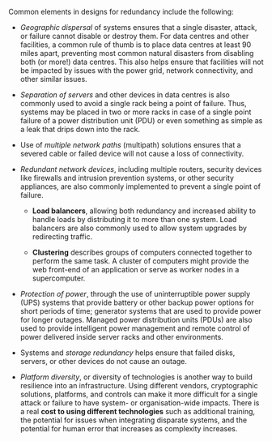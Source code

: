 
Common elements in designs for redundancy include the following:

- *Geographic dispersal* of systems ensures that a single disaster, attack, or failure cannot disable or destroy them. For data centres and other facilities, a common rule of thumb is to place data centres at least 90 miles apart, preventing most common natural disasters from disabling both (or more!) data centres. This also helps ensure that facilities will not be impacted by issues with the power grid, network connectivity, and other similar issues.
  
- *Separation of servers* and other devices in data centres is also commonly used to avoid a single rack being a point of failure. Thus, systems may be placed in two or more racks in case of a single point failure of a power distribution unit (PDU) or even something as simple as a leak that drips down into the rack.
- Use of *multiple network paths* (multipath) solutions ensures that a severed cable or failed device will not cause a loss of connectivity.
- *Redundant network devices*, including multiple routers, security devices like firewalls and intrusion prevention systems, or other security appliances, are also commonly implemented to prevent a single point of failure.
  
	- **Load balancers**, allowing both redundancy and increased ability to handle loads by distributing it to more than one system. Load balancers are also commonly used to allow system upgrades by redirecting traffic.
	  
	- **Clustering** describes groups of computers connected together to perform the same task. A cluster of computers might provide the web front-end of an application or serve as worker nodes in a supercomputer.
	  
- *Protection of power*, through the use of uninterruptible power supply (UPS) systems that provide battery or other backup power options for short periods of time; generator systems that are used to provide power for longer outages. Managed power distribution units (PDUs) are also used to provide intelligent power management and remote control of power delivered inside server racks and other environments.
  
- Systems and *storage redundancy* helps ensure that failed disks, servers, or other devices do not cause an outage.
  
- *Platform diversity*, or diversity of technologies is another way to build resilience into an infrastructure. Using different vendors, cryptographic solutions, platforms, and controls can make it more difficult for a single attack or failure to have system- or organisation-wide impacts. There is a real **cost to using different technologies** such as additional training, the potential for issues when integrating disparate systems, and the potential for human error that increases as complexity increases.
